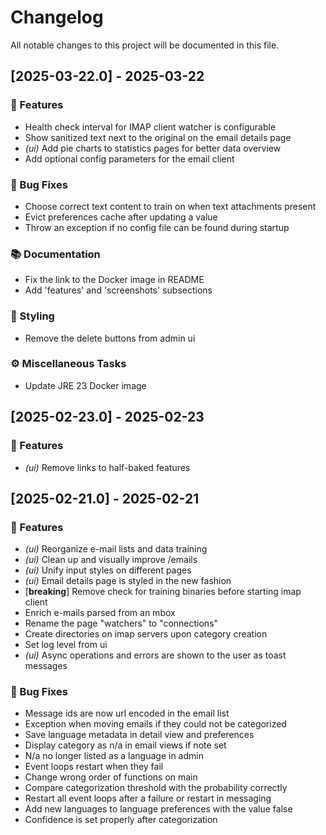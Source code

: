 # Changelog

All notable changes to this project will be documented in this file.

## [2025-03-22.0] - 2025-03-22

### 🚀 Features

- Health check interval for IMAP client watcher is configurable
- Show sanitized text next to the original on the email details page
- *(ui)* Add pie charts to statistics pages for better data overview
- Add optional config parameters for the email client

### 🐛 Bug Fixes

- Choose correct text content to train on when text attachments present
- Evict preferences cache after updating a value
- Throw an exception if no config file can be found during startup

### 📚 Documentation

- Fix the link to the Docker image in README
- Add 'features' and 'screenshots' subsections

### 🎨 Styling

- Remove the delete buttons from admin ui

### ⚙️ Miscellaneous Tasks

- Update JRE 23 Docker image

## [2025-02-23.0] - 2025-02-23

### 🚀 Features

- *(ui)* Remove links to half-baked features

## [2025-02-21.0] - 2025-02-21

### 🚀 Features

- *(ui)* Reorganize e-mail lists and data training
- *(ui)* Clean up and visually improve /emails
- *(ui)* Unify input styles on different pages
- *(ui)* Email details page is styled in the new fashion
- [**breaking**] Remove check for training binaries before starting imap client
- Enrich e-mails parsed from an mbox
- Rename the page "watchers" to "connections"
- Create directories on imap servers upon category creation
- Set log level from ui
- *(ui)* Async operations and errors are shown to the user as toast messages

### 🐛 Bug Fixes

- Message ids are now url encoded in the email list
- Exception when moving emails if they could not be categorized
- Save language metadata in detail view and preferences
- Display category as n/a in email views if note set
- N/a no longer listed as a language in admin
- Event loops restart when they fail
- Change wrong order of functions on main
- Compare categorization threshold with the probability correctly
- Restart all event loops after a failure or restart in messaging
- Add new languages to language preferences with the value false
- Confidence is set properly after categorization

